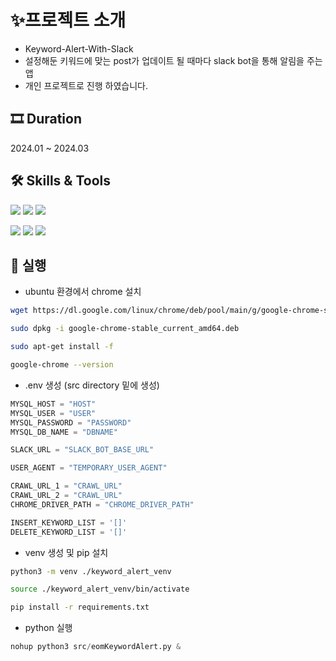 # ✨프로젝트 소개
- Keyword-Alert-With-Slack
- 설정해둔 키워드에 맞는 post가 업데이트 될 때마다 slack bot을 통해 알림을 주는 앱
- 개인 프로젝트로 진행 하였습니다.

## 🎞 Duration

2024.01 ~ 2024.03

## 🛠️ Skills & Tools
<img src="https://img.shields.io/badge/python-3776AB?style=for-the-badge&logo=python&logoColor=white"> <img src="https://img.shields.io/badge/mysql-4479A1?style=for-the-badge&logo=mysql&logoColor=white"> <img src="https://img.shields.io/badge/amazonaws-232F3E?style=for-the-badge&logo=amazonaws&logoColor=white">

<img src="https://img.shields.io/badge/Google_chrome-4285F4?style=for-the-badge&logo=Google-chrome&logoColor=white"> <img src="https://img.shields.io/badge/Selenium-43B02A?logo=Selenium&logoColor=white"> <img src="https://img.shields.io/badge/Slack-4A154B?style=for-the-badge&logo=slack&logoColor=white">

## 👟 실행
- ubuntu 환경에서 chrome 설치
```bash
wget https://dl.google.com/linux/chrome/deb/pool/main/g/google-chrome-stable/google-chrome-stable_128.0.6613.119_amd64.deb

sudo dpkg -i google-chrome-stable_current_amd64.deb

sudo apt-get install -f

google-chrome --version
```

- .env 생성 (src directory 밑에 생성)
```python
MYSQL_HOST = "HOST"
MYSQL_USER = "USER"
MYSQL_PASSWORD = "PASSWORD"
MYSQL_DB_NAME = "DBNAME"

SLACK_URL = "SLACK_BOT_BASE_URL"

USER_AGENT = "TEMPORARY_USER_AGENT"

CRAWL_URL_1 = "CRAWL_URL"
CRAWL_URL_2 = "CRAWL_URL"
CHROME_DRIVER_PATH = "CHROME_DRIVER_PATH"

INSERT_KEYWORD_LIST = '[]'
DELETE_KEYWORD_LIST = '[]'
```

- venv 생성 및 pip 설치
```bash
python3 -m venv ./keyword_alert_venv

source ./keyword_alert_venv/bin/activate

pip install -r requirements.txt
```

- python 실행
```python
nohup python3 src/eomKeywordAlert.py &
```

